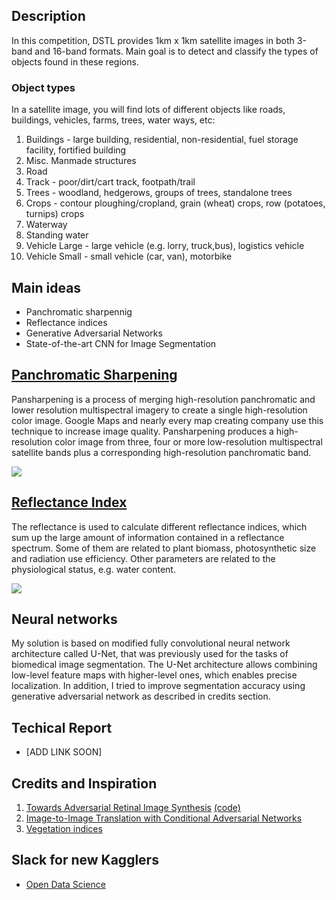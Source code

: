 ## Description 

In this competition, DSTL provides 1km x 1km satellite images in both 3-band and 16-band formats. Main goal is to detect and classify the types of objects found in these regions. 

### Object types
In a satellite image, you will find lots of different objects like roads, buildings, vehicles, farms, trees, water ways, etc:

1. Buildings - large building, residential, non-residential, fuel storage facility, fortified building
2. Misc. Manmade structures 
3. Road 
4. Track - poor/dirt/cart track, footpath/trail
5. Trees - woodland, hedgerows, groups of trees, standalone trees
6. Crops - contour ploughing/cropland, grain (wheat) crops, row (potatoes, turnips) crops
7. Waterway 
8. Standing water
9. Vehicle Large - large vehicle (e.g. lorry, truck,bus), logistics vehicle
10. Vehicle Small - small vehicle (car, van), motorbike

## Main ideas

* Panchromatic sharpennig 
* Reflectance indices
* Generative Adversarial Networks
* State-of-the-art CNN for Image Segmentation

## [Panchromatic Sharpening](https://www.kaggle.com/resolut/panchromatic-sharpening)  

Pansharpening is a process of merging high-resolution panchromatic and lower resolution multispectral imagery to create a single high-resolution color image. Google Maps and nearly every map creating company use this technique to increase image quality. Pansharpening produces a high-resolution color image from three, four or more low-resolution multispectral satellite bands plus a corresponding high-resolution panchromatic band.

<img src="https://raw.githubusercontent.com/osin-vladimir/kaggle-satellite-imagery-feature-detection/master/images/sharpening.png?token=AHHppqngwGtJtdx0isqddg3I9RvKc3iRks5ZSRBOwA%3D%3D">

##  [Reflectance Index](https://www.kaggle.com/resolut/waterway-0-095-lb)

The reflectance is used to calculate different reflectance indices, which sum up the large amount of information contained in a reflectance spectrum. Some of them are related to plant biomass, photosynthetic size and radiation use efficiency. Other parameters are related to the physiological status, e.g. water content.
 
<img src="https://www.kaggle.io/svf/946335/41cdd3f508e0edbce109f475ecc67d1a/__results___files/__results___7_0.png"> 

## Neural networks
My solution is based on modified fully convolutional neural network architecture called U-Net, that was previously used for the tasks of biomedical image segmentation. The U-Net architecture allows combining low-level feature maps with higher-level ones, which enables precise localization. In addition, I tried to improve segmentation accuracy using generative adversarial network as described in credits section. 

## Techical Report
* [ADD LINK SOON]

## Credits and Inspiration
1. [Towards Adversarial Retinal Image Synthesis](https://arxiv.org/pdf/1701.08974.pdf) [(code)](https://github.com/costapt/vess2ret)
2. [Image-to-Image Translation with Conditional Adversarial Networks](https://arxiv.org/pdf/1611.07004.pdf)
3. [Vegetation indices](http://web.pdx.edu/~nauna/resources/8-2012_lecture1-vegetationindicies.pdf)

## Slack for new Kagglers
* [Open Data Science](http://ods.ai/)
